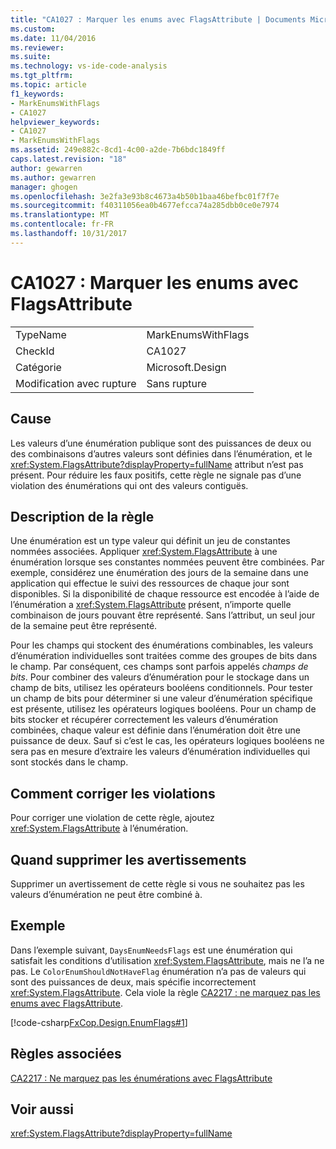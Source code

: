 ```yaml
---
title: "CA1027 : Marquer les enums avec FlagsAttribute | Documents Microsoft"
ms.custom: 
ms.date: 11/04/2016
ms.reviewer: 
ms.suite: 
ms.technology: vs-ide-code-analysis
ms.tgt_pltfrm: 
ms.topic: article
f1_keywords:
- MarkEnumsWithFlags
- CA1027
helpviewer_keywords:
- CA1027
- MarkEnumsWithFlags
ms.assetid: 249e882c-8cd1-4c00-a2de-7b6bdc1849ff
caps.latest.revision: "18"
author: gewarren
ms.author: gewarren
manager: ghogen
ms.openlocfilehash: 3e2fa3e93b8c4673a4b50b1baa46befbc01f7f7e
ms.sourcegitcommit: f40311056ea0b4677efcca74a285dbb0ce0e7974
ms.translationtype: MT
ms.contentlocale: fr-FR
ms.lasthandoff: 10/31/2017
---
```

# <a name="ca1027-mark-enums-with-flagsattribute"></a>CA1027 : Marquer les enums avec FlagsAttribute
|||  
|-|-|  
|TypeName|MarkEnumsWithFlags|  
|CheckId|CA1027|  
|Catégorie|Microsoft.Design|  
|Modification avec rupture|Sans rupture|  
  
## <a name="cause"></a>Cause  
 Les valeurs d’une énumération publique sont des puissances de deux ou des combinaisons d’autres valeurs sont définies dans l’énumération, et le <xref:System.FlagsAttribute?displayProperty=fullName> attribut n’est pas présent. Pour réduire les faux positifs, cette règle ne signale pas d’une violation des énumérations qui ont des valeurs contiguës.  
  
## <a name="rule-description"></a>Description de la règle  
 Une énumération est un type valeur qui définit un jeu de constantes nommées associées. Appliquer <xref:System.FlagsAttribute> à une énumération lorsque ses constantes nommées peuvent être combinées. Par exemple, considérez une énumération des jours de la semaine dans une application qui effectue le suivi des ressources de chaque jour sont disponibles. Si la disponibilité de chaque ressource est encodée à l’aide de l’énumération a <xref:System.FlagsAttribute> présent, n’importe quelle combinaison de jours pouvant être représenté. Sans l’attribut, un seul jour de la semaine peut être représenté.  
  
 Pour les champs qui stockent des énumérations combinables, les valeurs d’énumération individuelles sont traitées comme des groupes de bits dans le champ. Par conséquent, ces champs sont parfois appelés *champs de bits*. Pour combiner des valeurs d’énumération pour le stockage dans un champ de bits, utilisez les opérateurs booléens conditionnels. Pour tester un champ de bits pour déterminer si une valeur d’énumération spécifique est présente, utilisez les opérateurs logiques booléens. Pour un champ de bits stocker et récupérer correctement les valeurs d’énumération combinées, chaque valeur est définie dans l’énumération doit être une puissance de deux. Sauf si c’est le cas, les opérateurs logiques booléens ne sera pas en mesure d’extraire les valeurs d’énumération individuelles qui sont stockés dans le champ.  
  
## <a name="how-to-fix-violations"></a>Comment corriger les violations  
 Pour corriger une violation de cette règle, ajoutez <xref:System.FlagsAttribute> à l’énumération.  
  
## <a name="when-to-suppress-warnings"></a>Quand supprimer les avertissements  
 Supprimer un avertissement de cette règle si vous ne souhaitez pas les valeurs d’énumération ne peut être combiné à.  
  
## <a name="example"></a>Exemple  
 Dans l’exemple suivant, `DaysEnumNeedsFlags` est une énumération qui satisfait les conditions d’utilisation <xref:System.FlagsAttribute>, mais ne l’a ne pas. Le `ColorEnumShouldNotHaveFlag` énumération n’a pas de valeurs qui sont des puissances de deux, mais spécifie incorrectement <xref:System.FlagsAttribute>. Cela viole la règle [CA2217 : ne marquez pas les enums avec FlagsAttribute](../code-quality/ca2217-do-not-mark-enums-with-flagsattribute.md).  
  
 [!code-csharp[FxCop.Design.EnumFlags#1](../code-quality/codesnippet/CSharp/ca1027-mark-enums-with-flagsattribute_1.cs)]  
  
## <a name="related-rules"></a>Règles associées  
 [CA2217 : Ne marquez pas les énumérations avec FlagsAttribute](../code-quality/ca2217-do-not-mark-enums-with-flagsattribute.md)  
  
## <a name="see-also"></a>Voir aussi  
 <xref:System.FlagsAttribute?displayProperty=fullName>